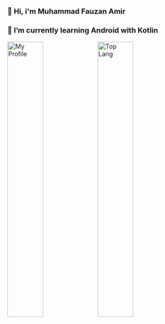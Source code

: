 ### 👋 Hi, i'm Muhammad Fauzan Amir
### 🌱 I’m currently learning Android with Kotlin

<img alt="My Profile" align="left" width="40%" src="https://github-readme-stats.vercel.app/api?username=fauzanmr12"/>
<img alt="Top Lang" align="left" width="40%" src="https://github-readme-stats.vercel.app/api/top-langs/?username=fauzanmr12&layout=compact" />
<!--
**fauzancyberarmy/fauzancyberarmy** is a ✨ _special_ ✨ repository because its `README.md` (this file) appears on your GitHub profile.

Here are some ideas to get you started:

- 🔭 I’m currently working on ..
- 
- 👯 I’m looking to collaborate on ...
- 🤔 I’m looking for help with ...
- 💬 Ask me about ...
- 📫 How to reach me: ...
- 😄 Pronouns: ...
- ⚡ Fun fact: ...
-->
